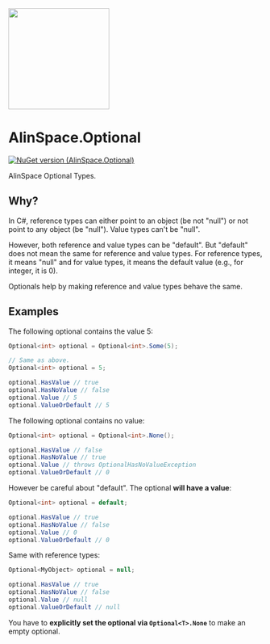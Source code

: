 <img src="https://github.com/alin-andersen/AlinSpace.Optional/blob/main/Assets/Icon.png" width="200" height="200">

# AlinSpace.Optional
[![NuGet version (AlinSpace.Optional)](https://img.shields.io/nuget/v/AlinSpace.Optional.svg?style=flat-square)](https://www.nuget.org/packages/AlinSpace.Optional/)

AlinSpace Optional Types.

## Why?

In C#, reference types can either point to an object (be not "null") or not point to any object (be "null"). 
Value types can't be "null".

However, both reference and value types can be "default". But "default" does not mean the same for reference and value types. For reference types, it means "null" and for value types, it means the default value (e.g., for integer, it is 0).

Optionals help by making reference and value types behave the same.

## Examples

The following optional contains the value 5: 

```csharp
Optional<int> optional = Optional<int>.Some(5);

// Same as above.
Optional<int> optional = 5;

optional.HasValue // true
optional.HasNoValue // false
optional.Value // 5
optional.ValueOrDefault // 5
```

The following optional contains no value: 

```csharp
Optional<int> optional = Optional<int>.None();

optional.HasValue // false
optional.HasNoValue // true
optional.Value // throws OptionalHasNoValueException
optional.ValueOrDefault // 0
```

However be careful about "default". The optional **will have a value**:

```csharp
Optional<int> optional = default;

optional.HasValue // true
optional.HasNoValue // false
optional.Value // 0
optional.ValueOrDefault // 0
```

Same with reference types:

```csharp
Optional<MyObject> optional = null;

optional.HasValue // true
optional.HasNoValue // false
optional.Value // null
optional.ValueOrDefault // null
```

You have to **explicitly set the optional via `Optional<T>.None`** to make an empty optional.
